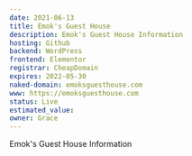 ```yaml
---
date: 2021-06-13
title: Emok's Guest House
description: Emok's Guest House Information
hosting: Github
backend: WordPress
frontend: Elementor
registrar: CheapDomain
expires: 2022-05-30
naked-domain: emoksguesthouse.com
www: https://emoksguesthouse.com
status: Live
estimated_value:
owner: Grace
---
```


Emok's Guest House Information

